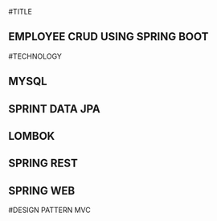 #TITLE
## EMPLOYEE CRUD USING SPRING BOOT
#TECHNOLOGY
## MYSQL
## SPRINT DATA JPA
## LOMBOK
## SPRING REST
## SPRING WEB
#DESIGN PATTERN MVC
